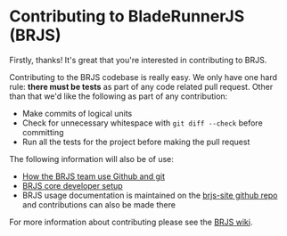 # Contributing to BladeRunnerJS (BRJS)

Firstly, thanks! It's great that you're interested in contributing to BRJS.

Contributing to the BRJS codebase is really easy. We only have one hard rule: **there must be tests** as part of any code related pull request. Other than that we'd like the following as part of any contribution:

* Make commits of logical units
* Check for unnecessary whitespace with `git diff --check` before committing
* Run all the tests for the project before making the pull request

The following information will also be of use:

* [How the BRJS team use Github and git](https://github.com/BladeRunnerJS/brjs/wiki/How-do-we-use-GitHub-and-Git%3F)
* [BRJS core developer setup](https://github.com/BladeRunnerJS/brjs/wiki/BRJS-Developer-Setup)
* BRJS usage documentation is maintained on the [brjs-site github repo](https://github.com/BladeRunnerJS/brjs-site) and contributions can also be made there

For more information about contributing please see the [BRJS wiki](https://github.com/BladeRunnerJS/brjs/wiki/).
